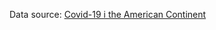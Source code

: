 Data source: [Covid-19 i the American Continent](https://www.kaggle.com/datasets/tavoglc/covid19-in-the-american-continent)
